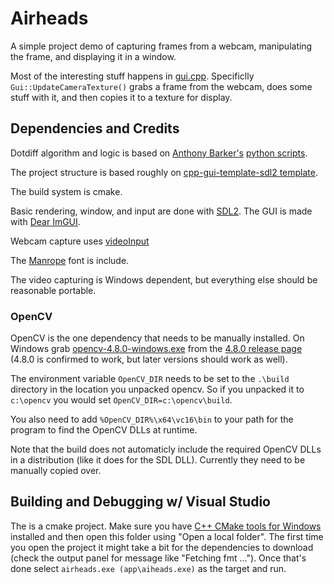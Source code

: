 # Airheads
A simple project demo of capturing frames from a webcam, manipulating the frame, and displaying it in a window.

Most of the interesting stuff happens in [gui.cpp](app/src/gui.cpp). Specificlly `Gui::UpdateCameraTexture()` grabs a frame from the webcam, does some stuff with it, and then copies it to a texture for display.

## Dependencies and Credits

Dotdiff algorithm and logic is based on [Anthony Barker's](https://github.com/fiveisgreen) [python scripts](https://github.com/fiveisgreen/Dotdiff).

The project structure is based roughly on [cpp-gui-template-sdl2 template](https://github.com/MartinHelmut/cpp-gui-template-sdl2).

The build system is cmake. 

Basic rendering, window, and input are done with [SDL2](https://www.libsdl.org).
The GUI is made with [Dear ImGUI](https://github.com/ocornut/imgui).

Webcam capture uses [videoInput](https://github.com/ofTheo/videoInput)

The [Manrope](https://manropefont.com) font is include.

The video capturing is Windows dependent, but everything else should be reasonable portable.

### OpenCV
OpenCV is the one dependency that needs to be manually installed. On Windows grab [opencv-4.8.0-windows.exe](https://github.com/opencv/opencv/releases/download/4.8.0/opencv-4.8.0-windows.exe) from the [4.8.0 release page](https://github.com/opencv/opencv/releases/tag/4.8.0) (4.8.0 is confirmed to work, but later versions should work as well).
 
The environment variable `OpenCV_DIR` needs to be set to the `.\build` directory in the location you unpacked opencv. So if you unpacked it to `c:\opencv` you would set `OpenCV_DIR=c:\opencv\build`.

You also need to add `%OpenCV_DIR%\x64\vc16\bin` to your path for the program to find the OpenCV DLLs at runtime.

Note that the build does not automaticly include the required OpenCV DLLs in a distribution (like it does for the SDL DLL). Currently they need to be manually copied over.

## Building and Debugging w/ Visual Studio
The is a cmake project. Make sure you have [C++ CMake tools for Windows](https://learn.microsoft.com/en-us/cpp/build/cmake-projects-in-visual-studio?view=msvc-170) installed and then open this folder using "Open a local folder". The first time you open the project it might take a bit for the dependencies to download (check the output panel for message like "Fetching fmt ..."). Once that's done select `airheads.exe (app\aiheads.exe)` as the target and run.